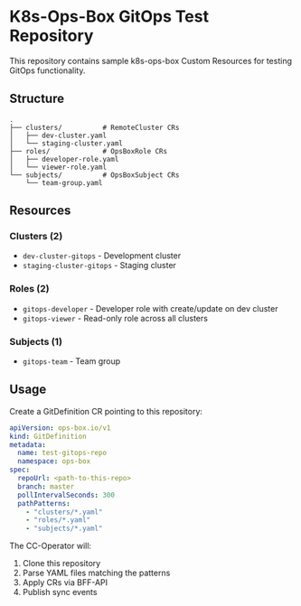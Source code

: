 # K8s-Ops-Box GitOps Test Repository

This repository contains sample k8s-ops-box Custom Resources for testing GitOps functionality.

## Structure

```
.
├── clusters/          # RemoteCluster CRs
│   ├── dev-cluster.yaml
│   └── staging-cluster.yaml
├── roles/             # OpsBoxRole CRs
│   ├── developer-role.yaml
│   └── viewer-role.yaml
└── subjects/          # OpsBoxSubject CRs
    └── team-group.yaml
```

## Resources

### Clusters (2)
- `dev-cluster-gitops` - Development cluster
- `staging-cluster-gitops` - Staging cluster

### Roles (2)
- `gitops-developer` - Developer role with create/update on dev cluster
- `gitops-viewer` - Read-only role across all clusters

### Subjects (1)
- `gitops-team` - Team group

## Usage

Create a GitDefinition CR pointing to this repository:

```yaml
apiVersion: ops-box.io/v1
kind: GitDefinition
metadata:
  name: test-gitops-repo
  namespace: ops-box
spec:
  repoUrl: <path-to-this-repo>
  branch: master
  pollIntervalSeconds: 300
  pathPatterns:
    - "clusters/*.yaml"
    - "roles/*.yaml"
    - "subjects/*.yaml"
```

The CC-Operator will:
1. Clone this repository
2. Parse YAML files matching the patterns
3. Apply CRs via BFF-API
4. Publish sync events
